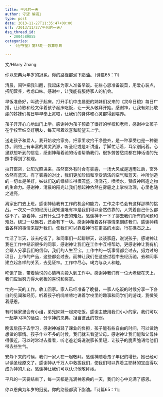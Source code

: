 ```yaml
---
title: 平凡的一天
author: 守望 编辑1
type: post
date: 2013-11-27T11:35:47+00:00
url: /2013/11/27/平凡的一天/
dsq_thread_id:
  - 2004589855
categories:
  - 《＠守望》第58期——数算恩典

---
```

文/Hilary Zhang

你以恩典为年岁的冠冕。你的路径都滴下脂油。（诗篇65：11）<!--more-->

清晨，闹钟把我叫醒，我起床为家人准备早饭。花些心思准备饭菜，用爱心装点，搭配营养，考虑口味。感谢神，让我能有服侍家人的机会。

早饭准备好，叫孩子起床。打开手机中由晨更的姊妹们发来的《灵命日粮》每日广播，让诗歌和经文伴着孩子起床吃饭，让一天从敬拜开始。感谢神，让我有如此敬虔的姊妹们每日早早奉上灵粮，让我们的身体和心灵都得到喂养。

孩子开开心心地出门上学。感谢神为孩子预备了很好的学校和老师，感谢神让孩子在学校里结交好朋友，每天带着欢喜和盼望去上学。

送走孩子和爱人，我开始收拾家务。把家里收拾干净整齐，是一种享受也是一种锻炼。网络上有丰富的属灵资源，听圣经或是听讲道，手脚忙活着，耳朵别闲着。心里默想听到的信息，感谢神藉着祂的话语帮助我们，很多劳苦愁烦都在神话语的光照中得到了梳理。

拉开窗帘，让阳光照进来。虽然窗外有时会有雾霾，一场大风或是透雨过后，窗外依然有蓝天。有了雾霾的对比，我们更加珍惜和享受清洁的空气和蓝天。神所创造的一切本是美好，姊妹们送的绿植长得很茂盛，浇浇花，喷喷水，赞叹神所造之物的生命力。感谢神，清晨的阳光让我们想起神依然在雾霾之上掌权治理，心里也随之透亮。

离家出门去上班。感谢神给我有工作的机会和能力，工作之中总会有这样那样的挑战。一次又一次的经历让我知道唯有神是我们可以全然依靠的，人凭着自己什么都做不了。靠着神，没有什么过不去的难处。感谢神不一下子挪去我们所有的问题和难处，绕过一块礁石，还会有下一块。感谢神藉着各样事情来训练我们，感谢神藉着各样的事情来提升我们，使我们可以靠着神行在更高的水面，行在礁石之上。

忙活了半天，该去吃饭了。和同事们一起聊聊天，谈谈家庭，说说孩子。感谢神让我在工作中结识很多的同事，感谢神让我们在工作中互相帮助，更感谢神让我有机会跟人分享我们的信仰，我们的人生至宝。工作中的一切事情都会过去，努力过的项目，上市的产品，这些都会过去。而神让我们在这些过程中去经历祂，去和同事建立起各样的关系，去见证神。工作中尽心，竭力与众人和睦。

吃饱了饭，带着愉悦的心情再次投入到工作中。感谢神我们有一位大老板在天上，我们应当努力得大老板的喜悦和奖赏。

忙完一天的工作，收工回家。家人已经准备了晚餐，一家人吃饭的时候分享一下各自的见闻和经历。听着孩子叽叽喳喳地讲着学校里的趣事和同学们的游戏，我微笑着感恩。
  
有时候家里会有小组，弟兄姊妹一起来吃饭。感谢主使用我们小小的家，我们可以一起学习神的话语，分享神的恩典，担当彼此的软弱。

晚饭后孩子去学习，感谢神减轻了课业的负担，孩子能有些自由的时间，可以做她想做的事情。孩子作业不多的时候，我们就去看望父母。感谢神让我们能和父母住得很近，可以时常过去看看，听老爸老妈说说家长里短，让孩子的脆声脆语给他们带去些生气。
  
安静下来的时候，我们一家人在一起敬拜。感谢神随着孩子年纪的增长，她已经可以读圣经原文了。感谢神从千万人中救拔我们，使我们可以靠着主耶稣的宝血得以成为神的儿女。感谢神让我们可以认识他敬拜祂。

平凡的一天要结束了，每一天都是充满神恩典的一天，我们的心中充满了感恩。

你以恩典为年岁的冠冕。你的路径都滴下脂油。『诗篇65：11』

&nbsp;
